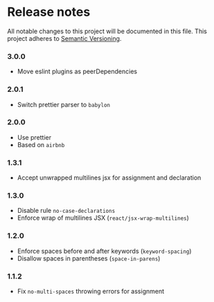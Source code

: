 # Release notes
All notable changes to this project will be documented in this file.
This project adheres to [Semantic Versioning](http://semver.org/).

### 3.0.0
- Move eslint plugins as peerDependencies

### 2.0.1
- Switch prettier parser to `babylon`

### 2.0.0
- Use prettier
- Based on `airbnb`

### 1.3.1
- Accept unwrapped multilines jsx for assignment and declaration

### 1.3.0
- Disable rule `no-case-declarations`
- Enforce wrap of multilines JSX (`react/jsx-wrap-multilines`)

### 1.2.0
- Enforce spaces before and after keywords (`keyword-spacing`)
- Disallow spaces in parentheses (`space-in-parens`)

### 1.1.2
- Fix `no-multi-spaces` throwing errors for assignment
